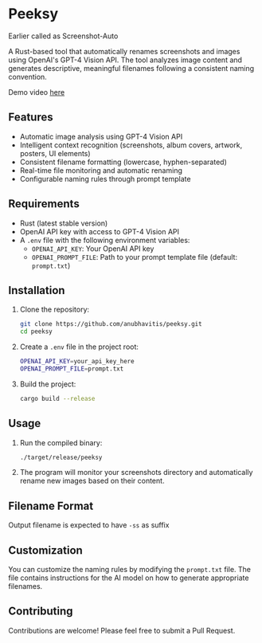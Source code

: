 # Peeksy

Earlier called as Screenshot-Auto

A Rust-based tool that automatically renames screenshots and images using OpenAI's GPT-4 Vision API. The tool analyzes image content and generates descriptive, meaningful filenames following a consistent naming convention.

Demo video [here](https://x.com/anubhavitis/status/1922303569639702976)

## Features

- Automatic image analysis using GPT-4 Vision API
- Intelligent context recognition (screenshots, album covers, artwork, posters, UI elements)
- Consistent filename formatting (lowercase, hyphen-separated)
- Real-time file monitoring and automatic renaming
- Configurable naming rules through prompt template

## Requirements

- Rust (latest stable version)
- OpenAI API key with access to GPT-4 Vision API
- A `.env` file with the following environment variables:
  - `OPENAI_API_KEY`: Your OpenAI API key
  - `OPENAI_PROMPT_FILE`: Path to your prompt template file (default: `prompt.txt`)

## Installation

1. Clone the repository:
   ```bash
   git clone https://github.com/anubhavitis/peeksy.git
   cd peeksy
   ```

2. Create a `.env` file in the project root:
   ```bash
   OPENAI_API_KEY=your_api_key_here
   OPENAI_PROMPT_FILE=prompt.txt
   ```

3. Build the project:
   ```bash
   cargo build --release
   ```

## Usage

1. Run the compiled binary:
   ```bash
   ./target/release/peeksy
   ```

2. The program will monitor your screenshots directory and automatically rename new images based on their content.

## Filename Format

Output filename is expected to have ```-ss``` as suffix

## Customization

You can customize the naming rules by modifying the `prompt.txt` file. The file contains instructions for the AI model on how to generate appropriate filenames.

## Contributing

Contributions are welcome! Please feel free to submit a Pull Request. 
